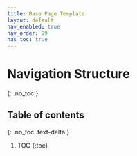 ```yaml
---
title: Base Page Template
layout: default
nav_enabled: true
nav_order: 99
has_toc: true
---
```


# Navigation Structure
{: .no_toc }

## Table of contents
{: .no_toc .text-delta }

1. TOC
{:toc}
